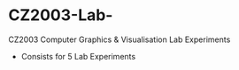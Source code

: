 # CZ2003-Lab-
CZ2003 Computer Graphics &amp; Visualisation Lab Experiments 
- Consists for 5 Lab Experiments 
